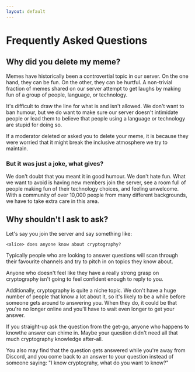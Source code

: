 ```yaml
---
layout: default
---
```


# Frequently Asked Questions

## Why did you delete my meme?

Memes have historically been a controvertial topic in our server. On the one
hand, they can be fun. On the other, they can be hurtful. A non-trivial
fraction of memes shared on our server attempt to get laughs by making fun of a
group of people, language, or technology.

It's difficult to draw the line for what is and isn't allowed. We don't want to
ban humour, but we do want to make sure our server doesn't intimidate people or
lead them to believe that people using a language or technology are stupid for
doing so.

If a moderator deleted or asked you to delete your meme, it is because they
were worried that it might break the inclusive atmosphere we try to maintain.

### But it was just a joke, what gives?

We don't doubt that you meant it in good humour. We don't hate fun. What we
want to avoid is having new members join the server, see a room full of people
making fun of their technology choices, and feeling unwelcome. With a community
of over 10,000 people from many different backgrounds, we have to take extra
care in this area.

## Why shouldn't I ask to ask?

Let's say you join the server and say something like:

	<alice> does anyone know about cryptography?

Typically people who are looking to answer questions will scan through their
favourite channels and try to pitch in on topics they know about.

Anyone who doesn't feel like they have a really strong grasp on cryptography
isn't going to feel confident enough to reply to you.

Additionally, cryptography is quite a niche topic. We don't have a huge number
of people that know a lot about it, so it's likely to be a while before
someone gets around to answering you. When they do, it could be that you're no
longer online and you'll have to wait even longer to get your answer.

If you straight-up ask the question from the get-go, anyone who happens to
knowthe answer can chime in. Maybe your question didn't need all that much
cryptography knowledge after-all. 

You also may find that the question gets answered while you're away from
Discord, and you come back to an answer to your question instead of someone
saying: "I know cryptograhy, what do you want to know?"
